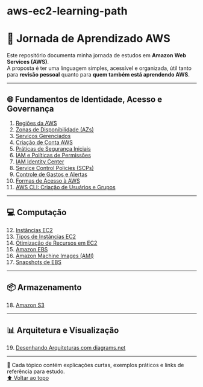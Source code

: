 # aws-ec2-learning-path
# 🚀 Jornada de Aprendizado AWS

Este repositório documenta minha jornada de estudos em **Amazon Web Services (AWS)**.  
A proposta é ter uma linguagem simples, acessível e organizada, útil tanto para **revisão pessoal** quanto para **quem também está aprendendo AWS**.  

---

## 🌐 Fundamentos de Identidade, Acesso e Governança
1. [Regiões da AWS](docs/regioes.md)  
2. [Zonas de Disponibilidade (AZs)](docs/zonas.md)  
3. [Serviços Gerenciados](docs/servicos.md)  
4. [Criação de Conta AWS](docs/criacao-conta.md)  
5. [Práticas de Segurança Iniciais](docs/seguranca.md)  
6. [IAM e Políticas de Permissões](docs/iam.md)  
7. [IAM Identity Center](docs/identity-center.md)  
8. [Service Control Policies (SCPs)](docs/scp.md)  
9. [Controle de Gastos e Alertas](docs/billing-alertas.md)  
10. [Formas de Acesso à AWS](docs/acesso.md)  
11. [AWS CLI: Criação de Usuários e Grupos](docs/cli-usuarios.md)  

---

## 💻 Computação
12. [Instâncias EC2](docs/ec2.md)  
13. [Tipos de Instâncias EC2](docs/ec2-tipos.md)  
14. [Otimização de Recursos em EC2](docs/ec2-otimizacao.md)  
15. [Amazon EBS](docs/ebs.md)  
16. [Amazon Machine Images (AMI)](docs/ami.md)  
17. [Snapshots de EBS](docs/snapshots.md)  

---

## 📦 Armazenamento
18. [Amazon S3](docs/s3.md)  

---

## 📊 Arquitetura e Visualização
19. [Desenhando Arquiteturas com diagrams.net](docs/arquitetura-drawio.md)  

---

📌 Cada tópico contém explicações curtas, exemplos práticos e links de referência para estudo.  
[⬆️ Voltar ao topo](#-jornada-de-aprendizado-aws)
